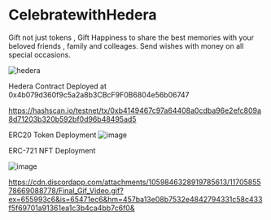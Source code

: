 # CelebratewithHedera

Gift not just tokens , Gift Happiness to share the best memories with your beloved friends , family and colleages. Send wishes with money on all special occasions.

![hedera](https://github.com/ConnectBhawna/CelebrateWithHedera/assets/95926324/632b77f1-811b-4749-9068-ce08b3f4ba41)

Hedera Contract Deployed at 0x4b079d360f9c5a2a8b3CBcF9F0B6804e56b06747

https://hashscan.io/testnet/tx/0xb4149467c97a64408a0cdba96e2efc809a8d71203b320b592bf0d96b48495ad5

ERC20 Token Deployment
![image](https://github.com/kamalbuilds/CelebratewithHedera/assets/95926324/27ef34c9-1b52-48a6-bf0c-1aaf40550285)

ERC-721 NFT Deployment 

![image](https://github.com/kamalbuilds/CelebratewithHedera/assets/95926324/b215bf96-0c1b-454e-bf29-1d3b05f176f2)

https://cdn.discordapp.com/attachments/1059846328919785613/1170585578669088778/Final_Gif_Video.gif?ex=655993c6&is=65471ec6&hm=457ba13e08b7532e4842794331c58c433f5f69701a91361ea1c3b4ca4bb7c6f0&
